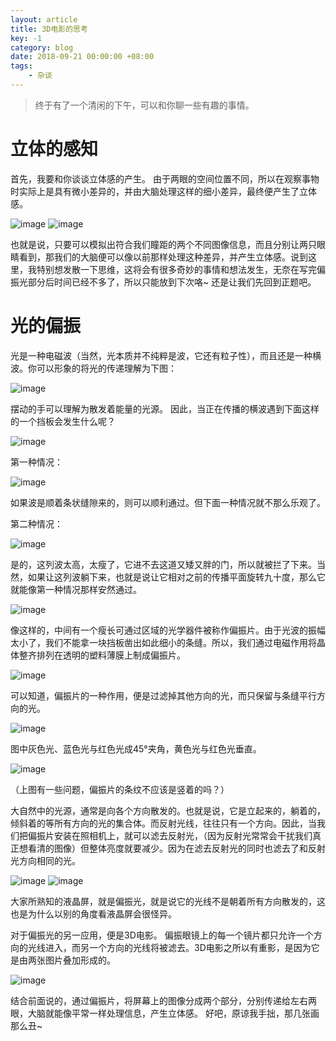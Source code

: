 ```yaml
---
layout: article
title: 3D电影的思考
key: -1
category: blog
date: 2018-09-21 00:00:00 +08:00
tags:
    - 杂谈
---
```


> 终于有了一个清闲的下午，可以和你聊一些有趣的事情。

# 立体的感知
首先，我要和你谈谈立体感的产生。
由于两眼的空间位置不同，所以在观察事物时实际上是具有微小差异的，并由大脑处理这样的细小差异，最终便产生了立体感。

![image](/images\2018\09\立体感.png)
![image](/images\2018\09\立体感2.png)

也就是说，只要可以模拟出符合我们瞳距的两个不同图像信息，而且分别让两只眼睛看到，那我们的大脑便可以像以前那样处理这种差异，并产生立体感。说到这里，我特别想发散一下思维，这将会有很多奇妙的事情和想法发生，无奈在写完偏振光部分后时间已经不多了，所以只能放到下次咯~
还是让我们先回到正题吧。

# 光的偏振
光是一种电磁波（当然，光本质并不纯粹是波，它还有粒子性），而且还是一种横波。你可以形象的将光的传递理解为下图：

![image](/images\2018\09\光的传播.png)

摆动的手可以理解为散发着能量的光源。
因此，当正在传播的横波遇到下面这样的一个挡板会发生什么呢？

![image](/images\2018\09\挡板.png)

第一种情况：

![image](/images\2018\09\挡板2.png)

如果波是顺着条状缝隙来的，则可以顺利通过。但下面一种情况就不那么乐观了。

第二种情况：

![image](/images\2018\09\挡板3.png)

是的，这列波太高，太瘦了，它进不去这道又矮又胖的门，所以就被拦了下来。当然，如果让这列波躺下来，也就是说让它相对之前的传播平面旋转九十度，那么它就能像第一种情况那样安然通过。

![image](/images\2018\09\挡板4.png)

像这样的，中间有一个瘦长可通过区域的光学器件被称作偏振片。由于光波的振幅太小了，我们不能拿一块挡板凿出如此细小的条缝。所以，我们通过电磁作用将晶体整齐排列在透明的塑料薄膜上制成偏振片。

![image](/images\2018\09\偏振片.png)

可以知道，偏振片的一种作用，便是过滤掉其他方向的光，而只保留与条缝平行方向的光。

![image](/images\2018\09\光-偏振片.png)

图中灰色光、蓝色光与红色光成45°夹角，黄色光与红色光垂直。

![image](/images\2018\09\光-偏振片2.png)

（上图有一些问题，偏振片的条纹不应该是竖着的吗？）

大自然中的光源，通常是向各个方向散发的。也就是说，它是立起来的，躺着的，倾斜着的等所有方向的光的集合体。而反射光线，往往只有一个方向。因此，当我们把偏振片安装在照相机上，就可以滤去反射光，（因为反射光常常会干扰我们真正想看清的图像）但整体亮度就要减少。因为在滤去反射光的同时也滤去了和反射光方向相同的光。

![image](/images\2018\09\偏振片的应用.png)
![image](/images\2018\09\偏振片的应用2.png)

大家所熟知的液晶屏，就是偏振光，就是说它的光线不是朝着所有方向散发的，这也是为什么以别的角度看液晶屏会很怪异。

对于偏振光的另一应用，便是3D电影。
偏振眼镜上的每一个镜片都只允许一个方向的光线进入，而另一个方向的光线将被滤去。3D电影之所以有重影，是因为它是由两张图片叠加形成的。

![image](/images\2018\09\立体感的产生.png)

结合前面说的，通过偏振片，将屏幕上的图像分成两个部分，分别传递给左右两眼，大脑就能像平常一样处理信息，产生立体感。
好吧，原谅我手拙，那几张画那么丑~
